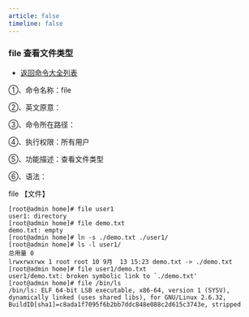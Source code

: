 ```yaml
---
article: false
timeline: false
---
```

### file 查看文件类型

- [返回命令大全列表](./command.md#文件管理)

①、命令名称：file

②、英文原意：

③、命令所在路径：

④、执行权限：所有用户

⑤、功能描述：查看文件类型

⑥、语法：

file 【文件】


```shell
[root@admin home]# file user1
user1: directory
[root@admin home]# file demo.txt
demo.txt: empty
[root@admin home]# ln -s ./demo.txt ./user1/
[root@admin home]# ls -l user1/
总用量 0
lrwxrwxrwx 1 root root 10 9月  13 15:23 demo.txt -> ./demo.txt
[root@admin home]# file user1/demo.txt
user1/demo.txt: broken symbolic link to `./demo.txt'
[root@admin home]# file /bin/ls
/bin/ls: ELF 64-bit LSB executable, x86-64, version 1 (SYSV), dynamically linked (uses shared libs), for GNU/Linux 2.6.32, BuildID[sha1]=c8ada1f7095f6b2bb7ddc848e088c2d615c3743e, stripped
```
